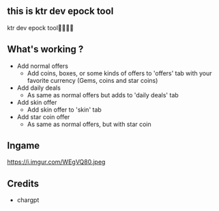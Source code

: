 ## this is ktr dev epock tool


ktr dev epock tool🥶🥶🥶🥶


## What's working ?
- Add normal offers
  - Add coins, boxes, or some kinds of offers to 'offers' tab with your favorite currency (Gems, coins and star coins)
- Add daily deals
  - As same as normal offers but adds to 'daily deals' tab
- Add skin offer
  - Add skin offer to 'skin' tab
- Add star coin offer
  - As same as normal offers, but with star coin


## Ingame
https://i.imgur.com/WEgVQ80.jpeg

## Credits
 - chargpt
